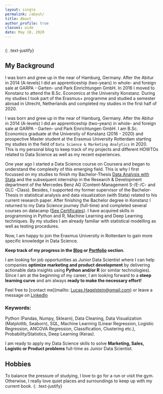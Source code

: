 ```yaml
---
layout: single
permalink: /about/
title: About
author_profile: true
classes: wide
date: May 18, 2020
---
```


<figure style="width: 30%" class="align-right">
  <img src="{{ site.url }}{{ site.baseurl }}/assets/images/about_1.png" alt="">
</figure>

{: .text-justify}
## My Background
I was born and grew up in the near of Hamburg, Germany. After the Abitur in 2014 (A-levels) I did an apprenticeship (two-years) in whole- and foreign sale at GARPA - Garten- und Park Einrichtungen GmbH. In 2016 I moved to Konstanz to attend the B.Sc. Economics at the University Konstanz. During my studies I took part of the Erasmus+ programme and studied a semester abroad in Utrecht, Netherlands and completed my studies in the first half of 2020.

I was born and grew up in the near of Hamburg, Germany. After the Abitur in 2014 (A-levels) I did an apprenticeship (two-years) in whole- and foreign sale at GARPA - Garten- und Park Einrichtungen GmbH. I am B.Sc. Economics graduate at the University of Konstanz (2016 - 2020) and prospective Master student at the Erasmus University Rotterdam starting my studies in the field of `Data Science & Marketing Analytics` in 2020.  
This is my personal blog to keep track of my projects and different HOWTOs related to Data Science as well as my recent experiences.

One year ago I started a Data Science course on Coursera and began to understand the complexity of this emerging field. This is why I first focussed on my studies to finish my Bachelor-Thesis [Data Analysis with Stata](/portfolio/) and the subsequent internship in the Research & Development department of the Mercedes Benz AG (Content-Management S-/E-/C- and GLC -Class). Besides, I supported my former supervisor of the Bachelor-Thesis in statistical analysis and data visualization (with Stata) related to his current research paper. After finishing the Bachelor degree in Konstanz I returned to my Data Science journey (full-time) and completed several courses on datacamp ([See Certificates](/certificates/)). I have acquired skills in programming in Python and R, Machine Learning and Deep Learning techniques. By my studies I am already familiar with statistical modelling as well as testing procedures.

Now, I am happy to join the Erasmus University in Rotterdam to gain more specific knowledge in Data Science.

**Keep track of my progress in the [Blog](/home/) or [Portfolio](/portfolio/) section.**

I am looking for job opportunities as Junior Data Scientist where I can help companies **optimize marketing and product development** by delivering actionable data insights using **Python and/or R** (or similar technologies). Since I am at the beginning of my career, I am looking forward to a **steep learning curve** and am always **ready to make the necessary effort!**

Feel free to [contact me](mailto: Lucas.Hagelstein@gmail.com) or leave a message on [LinkedIn](https://www.linkedin.com/in/lucas-hagelstein-832375182/)

### Keywords:

Python (Pandas, Numpy, Sklearn),  Data Cleaning, Data Visualization (Matplotlib, Seaborn), SQL, Machine Learning (Linear Regression, Logistic Regression, ANCOVA Regression, Classification, Clustering etc.), Probability/Statistics, Deep Learning (Keras).

I am ready to apply my Data Science skills to solve **Marketing, Sales, Logistic or Product problems** full-time as Junior Data Scientist.

## Hobbies
To balance the pressure of studying, I love to go for a run or visit the gym. Otherwise, I really love quiet places and surroundings to keep up with my current book.
{: .text-justify}
